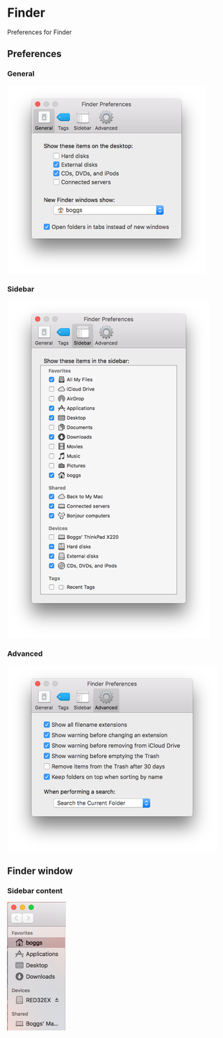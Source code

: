 # Finder

Preferences for Finder

## Preferences

### General

![finder-general][finder-general]

### Sidebar

![finder-sidebar][finder-sidebar]

### Advanced

![finder-advanced][finder-advanced]

## Finder window

### Sidebar content

![finder-sidebar-2][finder-sidebar-2]

[finder-general]: https://github.com/b-ggs/macos-configs/blob/master/macos/_assets/finder-general.png
[finder-advanced]: https://github.com/b-ggs/macos-configs/blob/master/macos/_assets/finder-advanced.png
[finder-sidebar]: https://github.com/b-ggs/macos-configs/blob/master/macos/_assets/finder-sidebar.png
[finder-sidebar-2]: https://github.com/b-ggs/macos-configs/blob/master/macos/_assets/finder-sidebar-2.png
